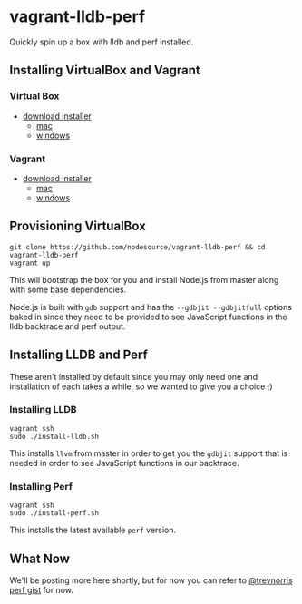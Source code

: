 # vagrant-lldb-perf

Quickly spin up a box with lldb and perf installed.

## Installing VirtualBox and Vagrant 

### Virtual Box

- [download installer](https://www.virtualbox.org/wiki/Downloads)
  - [mac](http://download.virtualbox.org/virtualbox/4.3.14/VirtualBox-4.3.14-95030-OSX.dmg)
  - [windows](http://download.virtualbox.org/virtualbox/4.3.14/VirtualBox-4.3.14-95030-Win.exe)

### Vagrant

- [download installer](https://www.vagrantup.com/downloads)
  - [mac](https://dl.bintray.com/mitchellh/vagrant/vagrant_1.6.3.dmg)
  - [windows](https://dl.bintray.com/mitchellh/vagrant/vagrant_1.6.3.msi)

## Provisioning VirtualBox

```
git clone https://github.com/nodesource/vagrant-lldb-perf && cd vagrant-lldb-perf
vagrant up
```

This will bootstrap the box for you and install Node.js from master along with some base dependencies.

Node.js is built with `gdb` support and has the `--gdbjit --gdbjitfull` options baked in since they need to be provided
to see JavaScript functions in the lldb backtrace and perf output.

## Installing LLDB and Perf

These aren't installed by default since you may only need one and installation of each takes a while, so we wanted
to give you a choice ;)

### Installing LLDB

```
vagrant ssh
sudo ./install-lldb.sh
```

This installs `llvm` from master in order to get you the `gdbjit` support that is needed in order to see JavaScript
functions in our backtrace.

### Installing Perf

```
vagrant ssh
sudo ./install-perf.sh
```

This installs the latest available `perf` version.

## What Now

We'll be posting more here shortly, but for now you can refer to [@trevnorris perf
gist](https://gist.github.com/trevnorris/f0907b010c9d5e24ea97#file-all-my-knowledge-md) for now.
